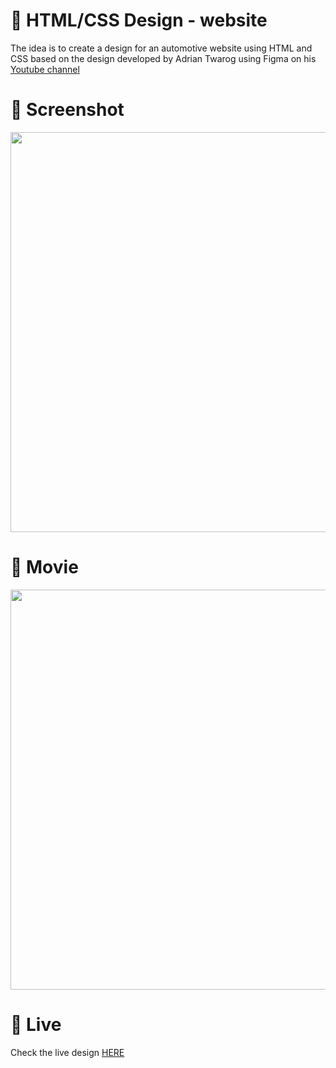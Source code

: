 # 🎨 HTML/CSS Design - website

The idea is to create a design for an automotive website using HTML and CSS based on the design developed by Adrian Twarog using Figma on his [Youtube channel](https://www.youtube.com/watch?v=lf_vL-TNOEk)


# 📸 Screenshot
<img src="https://storage.googleapis.com/rfribeiro-websites-design/legal-design/presentation.jpg" width="640">


# 🎥 Movie
<img src="https://storage.googleapis.com/rfribeiro-websites-design/legal-design/presentation.gif" width="640">


# 🚀 Live

Check the live design [HERE](https://10websites-design-to-html-css.netlify.app/automotive-car-design/index.html)